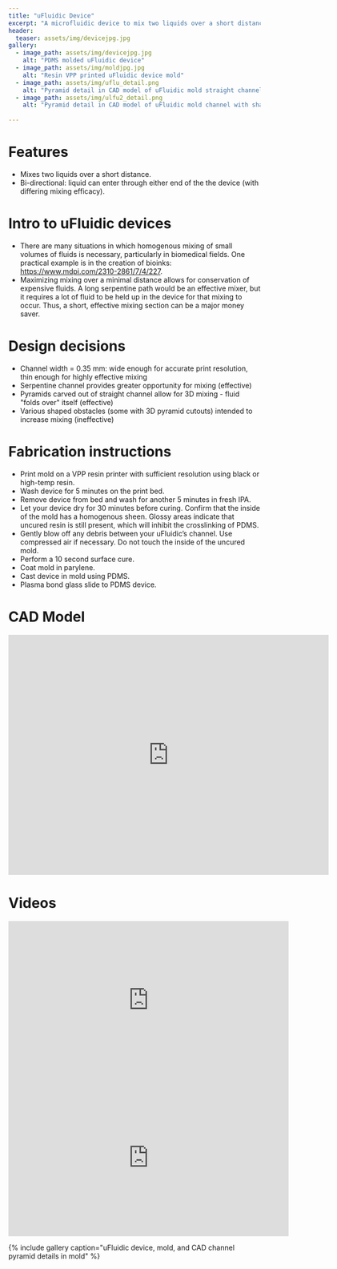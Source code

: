 ```yaml
---
title: "uFluidic Device"
excerpt: "A microfluidic device to mix two liquids over a short distance."
header:
  teaser: assets/img/devicejpg.jpg
gallery:
  - image_path: assets/img/devicejpg.jpg
    alt: "PDMS molded uFluidic device"
  - image_path: assets/img/moldjpg.jpg
    alt: "Resin VPP printed uFluidic device mold"
  - image_path: assets/img/uflu_detail.png
    alt: "Pyramid detail in CAD model of uFluidic mold straight channel"
  - image_path: assets/img/ulfu2_detail.png
    alt: "Pyramid detail in CAD model of uFluidic mold channel with shaped obstacles"
   
---
```


# Features
* Mixes two liquids over a short distance.
* Bi-directional: liquid can enter through either end of the the device (with differing mixing efficacy).

# Intro to uFluidic devices
* There are many situations in which homogenous mixing of small volumes of fluids is necessary, particularly in biomedical fields. One practical example is in the creation of bioinks: https://www.mdpi.com/2310-2861/7/4/227.
* Maximizing mixing over a minimal distance allows for conservation of expensive fluids. A long serpentine path would be an effective mixer, but it requires a lot of fluid to be held up in the device for that mixing to occur. Thus, a short, effective mixing section can be a major money saver.

# Design decisions
* Channel width = 0.35 mm: wide enough for accurate print resolution, thin enough for highly effective mixing
* Serpentine channel provides greater opportunity for mixing (effective)
* Pyramids carved out of straight channel allow for 3D mixing - fluid "folds over" itself (effective)
* Various shaped obstacles (some with 3D pyramid cutouts) intended to increase mixing (ineffective)

# Fabrication instructions
* Print mold on a VPP resin printer with sufficient resolution using black or high-temp resin.
* Wash device for 5 minutes on the print bed.
* Remove device from bed and wash for another 5 minutes in fresh IPA.
* Let your device dry for 30 minutes before curing. Confirm that the inside of the mold
has a homogenous sheen. Glossy areas indicate that uncured resin is still present, which
will inhibit the crosslinking of PDMS.
* Gently blow off any debris between your uFluidic’s channel. Use compressed air if necessary. Do not touch the inside of the uncured mold.
* Perform a 10 second surface cure.
* Coat mold in parylene.
* Cast device in mold using PDMS.
* Plasma bond glass slide to PDMS device. 

# CAD Model
<iframe src="https://vanderbilt643.autodesk360.com/shares/public/SH512d4QTec90decfa6ee89ec95aa46b5c65?mode=embed" width="640" height="480" allowfullscreen="true" webkitallowfullscreen="true" mozallowfullscreen="true"  frameborder="0"></iframe>

# Videos
<iframe width="560" height="315" src="https://www.youtube.com/embed/RxSdNnKR72w?si=_03tpEWzyIVhuD1p" title="YouTube video player" frameborder="0" allow="accelerometer; autoplay; clipboard-write; encrypted-media; gyroscope; picture-in-picture; web-share" allowfullscreen></iframe>
<iframe width="560" height="315" src="https://www.youtube.com/embed/zdfmGJGKx-Y?si=MGBBL_vXAGIoeX_M" title="YouTube video player" frameborder="0" allow="accelerometer; autoplay; clipboard-write; encrypted-media; gyroscope; picture-in-picture; web-share" allowfullscreen></iframe>

{% include gallery caption="uFluidic device, mold, and CAD channel pyramid details in mold" %}

